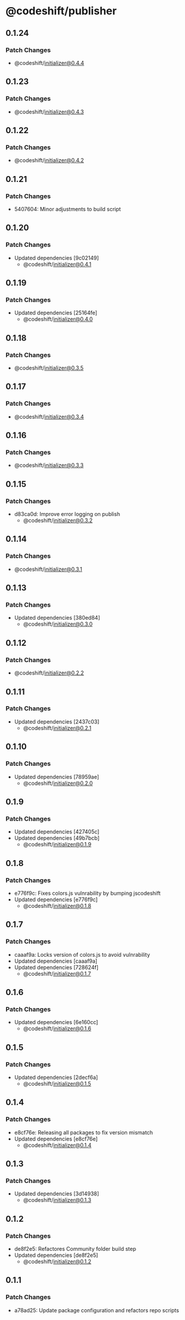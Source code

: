 # @codeshift/publisher

## 0.1.24

### Patch Changes

- @codeshift/initializer@0.4.4

## 0.1.23

### Patch Changes

- @codeshift/initializer@0.4.3

## 0.1.22

### Patch Changes

- @codeshift/initializer@0.4.2

## 0.1.21

### Patch Changes

- 5407604: Minor adjustments to build script

## 0.1.20

### Patch Changes

- Updated dependencies [9c02149]
  - @codeshift/initializer@0.4.1

## 0.1.19

### Patch Changes

- Updated dependencies [25164fe]
  - @codeshift/initializer@0.4.0

## 0.1.18

### Patch Changes

- @codeshift/initializer@0.3.5

## 0.1.17

### Patch Changes

- @codeshift/initializer@0.3.4

## 0.1.16

### Patch Changes

- @codeshift/initializer@0.3.3

## 0.1.15

### Patch Changes

- d83ca0d: Improve error logging on publish
  - @codeshift/initializer@0.3.2

## 0.1.14

### Patch Changes

- @codeshift/initializer@0.3.1

## 0.1.13

### Patch Changes

- Updated dependencies [380ed84]
  - @codeshift/initializer@0.3.0

## 0.1.12

### Patch Changes

- @codeshift/initializer@0.2.2

## 0.1.11

### Patch Changes

- Updated dependencies [2437c03]
  - @codeshift/initializer@0.2.1

## 0.1.10

### Patch Changes

- Updated dependencies [78959ae]
  - @codeshift/initializer@0.2.0

## 0.1.9

### Patch Changes

- Updated dependencies [427405c]
- Updated dependencies [49b7bcb]
  - @codeshift/initializer@0.1.9

## 0.1.8

### Patch Changes

- e776f9c: Fixes colors.js vulnrability by bumping jscodeshift
- Updated dependencies [e776f9c]
  - @codeshift/initializer@0.1.8

## 0.1.7

### Patch Changes

- caaaf9a: Locks version of colors.js to avoid vulnrability
- Updated dependencies [caaaf9a]
- Updated dependencies [728624f]
  - @codeshift/initializer@0.1.7

## 0.1.6

### Patch Changes

- Updated dependencies [6e160cc]
  - @codeshift/initializer@0.1.6

## 0.1.5

### Patch Changes

- Updated dependencies [2decf6a]
  - @codeshift/initializer@0.1.5

## 0.1.4

### Patch Changes

- e8cf76e: Releasing all packages to fix version mismatch
- Updated dependencies [e8cf76e]
  - @codeshift/initializer@0.1.4

## 0.1.3

### Patch Changes

- Updated dependencies [3d14938]
  - @codeshift/initializer@0.1.3

## 0.1.2

### Patch Changes

- de8f2e5: Refactores Community folder build step
- Updated dependencies [de8f2e5]
  - @codeshift/initializer@0.1.2

## 0.1.1

### Patch Changes

- a78ad25: Update package configuration and refactors repo scripts
